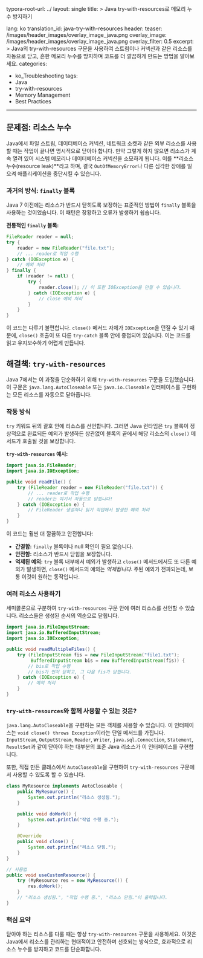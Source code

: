 typora-root-url: ../
layout: single
title: >
   Java try-with-resources로 메모리 누수 방지하기

lang: ko
translation_id: java-try-with-resources
header:
   teaser: /images/header_images/overlay_image_java.png
   overlay_image: /images/header_images/overlay_image_java.png
   overlay_filter: 0.5
excerpt: >
    Java의 try-with-resources 구문을 사용하여 스트림이나 커넥션과 같은 리소스를 자동으로 닫고, 흔한 메모리 누수를 방지하며 코드를 더 깔끔하게 만드는 방법을 알아보세요.
categories:
  - ko_Troubleshooting
tags:
  - Java
  - try-with-resources
  - Memory Management
  - Best Practices
---
## 문제점: 리소스 누수

Java에서 파일 스트림, 데이터베이스 커넥션, 네트워크 소켓과 같은 외부 리소스를 사용할 때는 작업이 끝나면 명시적으로 닫아야 합니다. 만약 그렇게 하지 않으면 리소스가 계속 열려 있어 시스템 메모리나 데이터베이스 커넥션을 소모하게 됩니다. 이를 **리소스 누수(resource leak)**라고 하며, 결국 `OutOfMemoryError`나 다른 심각한 장애를 일으켜 애플리케이션을 중단시킬 수 있습니다.

### 과거의 방식: `finally` 블록

Java 7 이전에는 리소스가 반드시 닫히도록 보장하는 표준적인 방법이 `finally` 블록을 사용하는 것이었습니다. 이 패턴은 장황하고 오류가 발생하기 쉽습니다.

**전통적인 `finally` 블록:**
```java
FileReader reader = null;
try {
    reader = new FileReader("file.txt");
    // ... reader로 작업 수행
} catch (IOException e) {
    // 예외 처리
} finally {
    if (reader != null) {
        try {
            reader.close(); // 이 또한 IOException을 던질 수 있습니다.
        } catch (IOException e) {
            // close 예외 처리
        }
    }
}
```

이 코드는 다루기 불편합니다. `close()` 메서드 자체가 `IOException`을 던질 수 있기 때문에, `close()` 호출이 또 다른 `try-catch` 블록 안에 중첩되어 있습니다. 이는 코드를 읽고 유지보수하기 어렵게 만듭니다.

## 해결책: `try-with-resources`

Java 7에서는 이 과정을 단순화하기 위해 `try-with-resources` 구문을 도입했습니다. 이 구문은 `java.lang.AutoCloseable` 또는 `java.io.Closeable` 인터페이스를 구현하는 모든 리소스를 자동으로 닫아줍니다.

### 작동 방식

`try` 키워드 뒤의 괄호 안에 리소스를 선언합니다. 그러면 Java 런타임은 `try` 블록이 정상적으로 완료되든 예외가 발생하든 상관없이 블록의 끝에서 해당 리소스의 `close()` 메서드가 호출될 것을 보장합니다.

**`try-with-resources` 예시:**
```java
import java.io.FileReader;
import java.io.IOException;

public void readFile() {
    try (FileReader reader = new FileReader("file.txt")) {
        // ... reader로 작업 수행
        // reader는 여기서 자동으로 닫힙니다!
    } catch (IOException e) {
        // FileReader 생성자나 읽기 작업에서 발생한 예외 처리
    }
}
```

이 코드는 훨씬 더 깔끔하고 안전합니다:
- **간결함:** `finally` 블록이나 null 확인이 필요 없습니다.
- **안전함:** 리소스가 반드시 닫힘을 보장합니다.
- **억제된 예외:** `try` 블록 내부에서 예외가 발생하고 `close()` 메서드에서도 또 다른 예외가 발생하면, `close()` 메서드의 예외는 *억제됩니다*. 주된 예외가 전파되는데, 보통 이것이 원하는 동작입니다.

### 여러 리소스 사용하기

세미콜론으로 구분하여 `try-with-resources` 구문 안에 여러 리소스를 선언할 수 있습니다. 리소스들은 생성된 순서의 역순으로 닫힙니다.

```java
import java.io.FileInputStream;
import java.io.BufferedInputStream;
import java.io.IOException;

public void readMultipleFiles() {
    try (FileInputStream fis = new FileInputStream("file1.txt");
         BufferedInputStream bis = new BufferedInputStream(fis)) {
        // bis로 작업 수행
        // bis가 먼저 닫히고, 그 다음 fis가 닫힙니다.
    } catch (IOException e) {
        // 예외 처리
    }
}
```

### `try-with-resources`와 함께 사용할 수 있는 것은?

`java.lang.AutoCloseable`을 구현하는 모든 객체를 사용할 수 있습니다. 이 인터페이스는 `void close() throws Exception`이라는 단일 메서드를 가집니다. `InputStream`, `OutputStream`, `Reader`, `Writer`, `java.sql.Connection`, `Statement`, `ResultSet`과 같이 닫아야 하는 대부분의 표준 Java 리소스가 이 인터페이스를 구현합니다.

또한, 직접 만든 클래스에서 `AutoCloseable`을 구현하여 `try-with-resources` 구문에서 사용할 수 있도록 할 수 있습니다.

```java
class MyResource implements AutoCloseable {
    public MyResource() {
        System.out.println("리소스 생성됨.");
    }

    public void doWork() {
        System.out.println("작업 수행 중.");
    }

    @Override
    public void close() {
        System.out.println("리소스 닫힘.");
    }
}

// 사용법
public void useCustomResource() {
    try (MyResource res = new MyResource()) {
        res.doWork();
    }
    // "리소스 생성됨.", "작업 수행 중.", "리소스 닫힘."이 출력됩니다.
}
```

### 핵심 요약

닫아야 하는 리소스를 다룰 때는 항상 `try-with-resources` 구문을 사용하세요. 이것은 Java에서 리소스를 관리하는 현대적이고 안전하며 선호되는 방식으로, 효과적으로 리소스 누수를 방지하고 코드를 단순화합니다.

